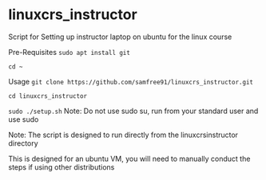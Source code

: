 # linuxcrs_instructor
Script for Setting up instructor laptop on ubuntu for the linux course

Pre-Requisites `sudo apt install git`

`cd ~`

Usage `git clone https://github.com/samfree91/linuxcrs_instructor.git`

`cd linuxcrs_instructor`

`sudo ./setup.sh` Note: Do not use sudo su, run from your standard user and use sudo

Note: The script is designed to run directly from the linuxcrsinstructor directory

This is designed for an ubuntu VM, you will need to manually conduct the steps if using other distributions
